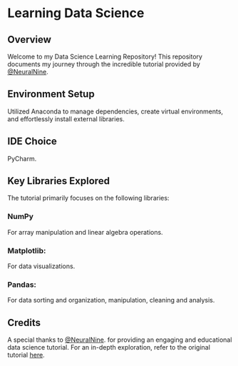 # Learning Data Science

## Overview

Welcome to my Data Science Learning Repository! This repository documents my journey through the incredible tutorial provided by [@NeuralNine](https://github.com/NeuralNine).

## Environment Setup

Utilized Anaconda to manage dependencies, create virtual environments, and effortlessly install external libraries.

## IDE Choice

PyCharm.

## Key Libraries Explored

The tutorial primarily focuses on the following libraries:

### NumPy

For array manipulation and linear algebra operations.

### Matplotlib: 

For data visualizations. 

### Pandas:

For data sorting and organization, manipulation, cleaning and analysis.

## Credits

A special thanks to [@NeuralNine](https://github.com/NeuralNine). for providing an engaging and educational data science tutorial. For an in-depth exploration, refer to the original tutorial [here](https://youtube.com/playlist?list=PL7yh-TELLS1FfO5Q8KHK31VgsrcnWcTAk&si=fI9rCcAaHlQiL0l8).
